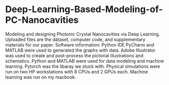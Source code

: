 # Deep-Learning-Based-Modeling-of-PC-Nanocavities
Modeling and designing Photonic Crystal Nanocavities via Deep Learning.
Uploaded files are the dataset, computer code, and supplementary materials for our paper. 
Software information: Python IDE PyCharm and MATLAB were used to generated the graphs with data. Adobe Illustrator was used to create and post-process the pictorial illustrations and schematics. Python and MATLAB were used for data modeling and machine learning. Pytorch was the libaray we stuck with. Physical simulations were run on two HP workstations with 8 CPUs and 2 GPUs each. Machine learning was run on my macbook. 

